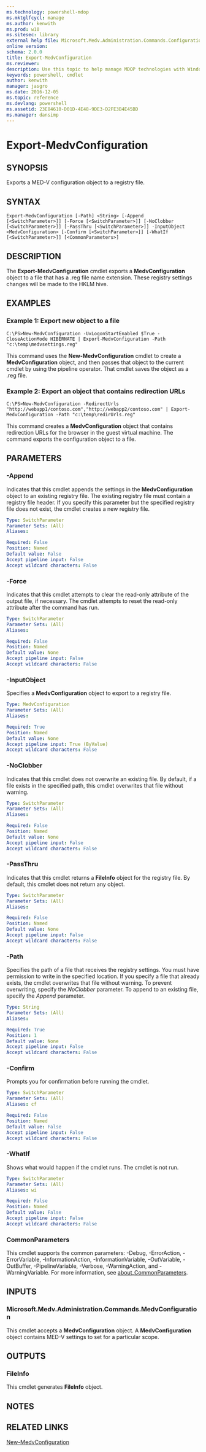 ```yaml
---
ms.technology: powershell-mdop
ms.mktglfcycl: manage
ms.author: kenwith
ms.prod: w10
ms.sitesec: library
external help file: Microsoft.Medv.Administration.Commands.Configuration.dll-Help.xml
online version: 
schema: 2.0.0
title: Export-MedvConfiguration
ms.reviewer:
description: Use this topic to help manage MDOP technologies with Windows PowerShell.
keywords: powershell, cmdlet
author: kenwith
manager: jasgro 
ms.date: 2016-12-05
ms.topic: reference
ms.devlang: powershell
ms.assetid: 23E84610-D01D-4E48-9DE3-D2FE3B4E45BD
ms.manager: dansimp
---
```


# Export-MedvConfiguration

## SYNOPSIS
Exports a MED-V configuration object to a registry file.

## SYNTAX

```
Export-MedvConfiguration [-Path] <String> [-Append [<SwitchParameter>]] [-Force [<SwitchParameter>]] [-NoClobber [<SwitchParameter>]] [-PassThru [<SwitchParameter>]] -InputObject <MedvConfiguration> [-Confirm [<SwitchParameter>]] [-WhatIf [<SwitchParameter>]] [<CommonParameters>]
```

## DESCRIPTION
The **Export-MedvConfiguration** cmdlet exports a **MedvConfiguration** object to a file that has a .reg file name extension.
These registry settings changes will be made to the HKLM hive.

## EXAMPLES

### Example 1: Export new object to a file
```
C:\PS>New-MedvConfiguration -UxLogonStartEnabled $True -CloseActionMode HIBERNATE | Export-MedvConfiguration -Path "c:\temp\medvsettings.reg"
```

This command uses the **New-MedvConfiguration** cmdlet to create a **MedvConfiguration** object, and then passes that object to the current cmdlet by using the pipeline operator.
That cmdlet saves the object as a .reg file.

### Example 2: Export an object that contains redirection URLs
```
C:\PS>New-MedvConfiguration -RedirectUrls "http://webapp1/contoso.com","http://webapp2/contoso.com" | Export-MedvConfiguration -Path "c:\temp\redirUrls.reg"
```

This command creates a **MedvConfiguration** object that contains redirection URLs for the browser in the guest virtual machine.
The command exports the configuration object to a file.

## PARAMETERS

### -Append
Indicates that this cmdlet appends the settings in the **MedvConfiguration** object to an existing registry file.
The existing registry file must contain a registry file header.
If you specify this parameter but the specified registry file does not exist, the cmdlet creates a new registry file.

```yaml
Type: SwitchParameter
Parameter Sets: (All)
Aliases: 

Required: False
Position: Named
Default value: False
Accept pipeline input: False
Accept wildcard characters: False
```

### -Force
Indicates that this cmdlet attempts to clear the read-only attribute of the output file, if necessary.
The cmdlet attempts to reset the read-only attribute after the command has run.

```yaml
Type: SwitchParameter
Parameter Sets: (All)
Aliases: 

Required: False
Position: Named
Default value: None
Accept pipeline input: False
Accept wildcard characters: False
```

### -InputObject
Specifies a **MedvConfiguration** object to export to a registry file.

```yaml
Type: MedvConfiguration
Parameter Sets: (All)
Aliases: 

Required: True
Position: Named
Default value: None
Accept pipeline input: True (ByValue)
Accept wildcard characters: False
```

### -NoClobber
Indicates that this cmdlet does not overwrite an existing file.
By default, if a file exists in the specified path, this cmdlet overwrites that file without warning.

```yaml
Type: SwitchParameter
Parameter Sets: (All)
Aliases: 

Required: False
Position: Named
Default value: None
Accept pipeline input: False
Accept wildcard characters: False
```

### -PassThru
Indicates that this cmdlet returns a **FileInfo** object for the registry file.
By default, this cmdlet does not return any object.

```yaml
Type: SwitchParameter
Parameter Sets: (All)
Aliases: 

Required: False
Position: Named
Default value: None
Accept pipeline input: False
Accept wildcard characters: False
```

### -Path
Specifies the path of a file that receives the registry settings.
You must have permission to write in the specified location.
If you specify a file that already exists, the cmdlet overwrites that file without warning.
To prevent overwriting, specify the *NoClobber* parameter.
To append to an existing file, specify the *Append* parameter.

```yaml
Type: String
Parameter Sets: (All)
Aliases: 

Required: True
Position: 1
Default value: None
Accept pipeline input: False
Accept wildcard characters: False
```

### -Confirm
Prompts you for confirmation before running the cmdlet.

```yaml
Type: SwitchParameter
Parameter Sets: (All)
Aliases: cf

Required: False
Position: Named
Default value: False
Accept pipeline input: False
Accept wildcard characters: False
```

### -WhatIf
Shows what would happen if the cmdlet runs.
The cmdlet is not run.

```yaml
Type: SwitchParameter
Parameter Sets: (All)
Aliases: wi

Required: False
Position: Named
Default value: False
Accept pipeline input: False
Accept wildcard characters: False
```

### CommonParameters
This cmdlet supports the common parameters: -Debug, -ErrorAction, -ErrorVariable, -InformationAction, -InformationVariable, -OutVariable, -OutBuffer, -PipelineVariable, -Verbose, -WarningAction, and -WarningVariable. For more information, see [about_CommonParameters](http://go.microsoft.com/fwlink/?LinkID=113216).

## INPUTS

### Microsoft.Medv.Administration.Commands.MedvConfiguration
This cmdlet accepts a **MedvConfiguration** object.
A **MedvConfiguration** object contains MED-V settings to set for a particular scope.

## OUTPUTS

### FileInfo
This cmdlet generates **FileInfo** object.

## NOTES

## RELATED LINKS

[New-MedvConfiguration](./New-MedvConfiguration.md)


